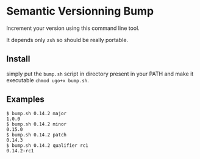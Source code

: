# Semantic Versionning Bump

Increment your version using this command line tool.

It depends only `zsh` so should be really portable.

## Install

simply put the `bump.sh` script in directory present in your PATH
and make it executable `chmod ugo+x bump.sh`.

## Examples

~~~
$ bump.sh 0.14.2 major
1.0.0
$ bump.sh 0.14.2 minor
0.15.0
$ bump.sh 0.14.2 patch
0.14.3
$ bump.sh 0.14.2 qualifier rc1
0.14.2-rc1
~~~
